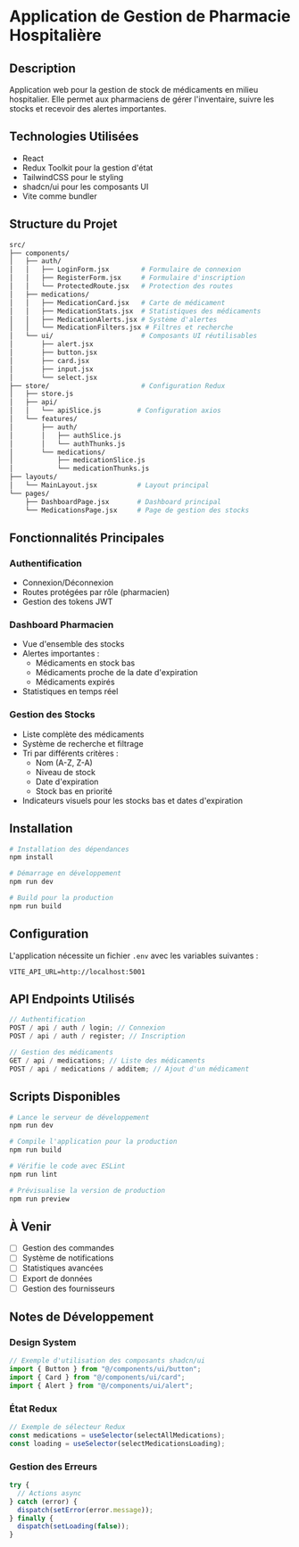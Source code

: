 # Application de Gestion de Pharmacie Hospitalière

## Description

Application web pour la gestion de stock de médicaments en milieu hospitalier. Elle permet aux pharmaciens de gérer l'inventaire, suivre les stocks et recevoir des alertes importantes.

## Technologies Utilisées

- React
- Redux Toolkit pour la gestion d'état
- TailwindCSS pour le styling
- shadcn/ui pour les composants UI
- Vite comme bundler

## Structure du Projet

```bash
src/
├── components/
│   ├── auth/
│   │   ├── LoginForm.jsx        # Formulaire de connexion
│   │   ├── RegisterForm.jsx     # Formulaire d'inscription
│   │   └── ProtectedRoute.jsx   # Protection des routes
│   ├── medications/
│   │   ├── MedicationCard.jsx   # Carte de médicament
│   │   ├── MedicationStats.jsx  # Statistiques des médicaments
│   │   ├── MedicationAlerts.jsx # Système d'alertes
│   │   └── MedicationFilters.jsx # Filtres et recherche
│   └── ui/                      # Composants UI réutilisables
│       ├── alert.jsx
│       ├── button.jsx
│       ├── card.jsx
│       ├── input.jsx
│       └── select.jsx
├── store/                       # Configuration Redux
│   ├── store.js
│   ├── api/
│   │   └── apiSlice.js         # Configuration axios
│   └── features/
│       ├── auth/
│       │   ├── authSlice.js
│       │   └── authThunks.js
│       └── medications/
│           ├── medicationSlice.js
│           └── medicationThunks.js
├── layouts/
│   └── MainLayout.jsx          # Layout principal
└── pages/
    ├── DashboardPage.jsx       # Dashboard principal
    └── MedicationsPage.jsx     # Page de gestion des stocks
```

## Fonctionnalités Principales

### Authentification

- Connexion/Déconnexion
- Routes protégées par rôle (pharmacien)
- Gestion des tokens JWT

### Dashboard Pharmacien

- Vue d'ensemble des stocks
- Alertes importantes :
  - Médicaments en stock bas
  - Médicaments proche de la date d'expiration
  - Médicaments expirés
- Statistiques en temps réel

### Gestion des Stocks

- Liste complète des médicaments
- Système de recherche et filtrage
- Tri par différents critères :
  - Nom (A-Z, Z-A)
  - Niveau de stock
  - Date d'expiration
  - Stock bas en priorité
- Indicateurs visuels pour les stocks bas et dates d'expiration

## Installation

```bash
# Installation des dépendances
npm install

# Démarrage en développement
npm run dev

# Build pour la production
npm run build
```

## Configuration

L'application nécessite un fichier `.env` avec les variables suivantes :

```env
VITE_API_URL=http://localhost:5001
```

## API Endpoints Utilisés

```javascript
// Authentification
POST / api / auth / login; // Connexion
POST / api / auth / register; // Inscription

// Gestion des médicaments
GET / api / medications; // Liste des médicaments
POST / api / medications / additem; // Ajout d'un médicament
```

## Scripts Disponibles

```bash
# Lance le serveur de développement
npm run dev

# Compile l'application pour la production
npm run build

# Vérifie le code avec ESLint
npm run lint

# Prévisualise la version de production
npm run preview
```

## À Venir

- [ ] Gestion des commandes
- [ ] Système de notifications
- [ ] Statistiques avancées
- [ ] Export de données
- [ ] Gestion des fournisseurs

## Notes de Développement

### Design System

```javascript
// Exemple d'utilisation des composants shadcn/ui
import { Button } from "@/components/ui/button";
import { Card } from "@/components/ui/card";
import { Alert } from "@/components/ui/alert";
```

### État Redux

```javascript
// Exemple de sélecteur Redux
const medications = useSelector(selectAllMedications);
const loading = useSelector(selectMedicationsLoading);
```

### Gestion des Erreurs

```javascript
try {
  // Actions async
} catch (error) {
  dispatch(setError(error.message));
} finally {
  dispatch(setLoading(false));
}
```
